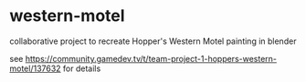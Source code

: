 # western-motel
collaborative project to recreate Hopper's Western Motel painting in blender

see https://community.gamedev.tv/t/team-project-1-hoppers-western-motel/137632 for details
